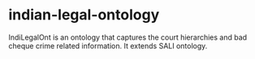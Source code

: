 # indian-legal-ontology
IndiLegalOnt is an ontology that captures the court hierarchies and bad cheque crime related information. It extends SALI ontology.
